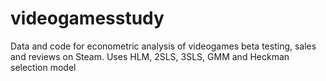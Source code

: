 # videogamesstudy
Data and code for econometric analysis of videogames beta testing, sales and reviews on Steam. Uses HLM, 2SLS, 3SLS, GMM and Heckman selection model
